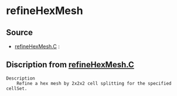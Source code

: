 # refineHexMesh

## Source

- [refineHexMesh.C](refineHexMesh.C) : 


## Discription from [refineHexMesh.C](refineHexMesh.C)

```
Description
    Refine a hex mesh by 2x2x2 cell splitting for the specified cellSet.


```

